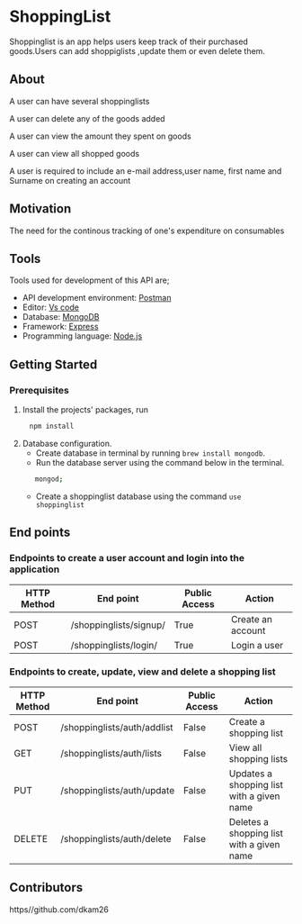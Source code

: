 # ShoppingList
Shoppinglist is an app helps users keep track of their purchased goods.Users can add shoppiglists ,update them or even delete them.

## About
A user can have several shoppinglists

A user can delete any of the goods added

A user can view the amount they spent on goods

A user can view all shopped goods

A user is required to include an e-mail address,user name, first name and Surname on creating an account


## Motivation

The need for the continous tracking of one's expenditure on consumables

## Tools
Tools used for development of this API are;
- API development environment: [Postman](https://www.getpostman.com)
- Editor: [Vs code](https://code.visualstudio.com)
- Database: [MongoDB](https://www.mongodb.com/)
- Framework: [Express](https://expressjs.com/)
- Programming language: [Node.js](https://nodejs.org/en/)



## Getting Started

### Prerequisites
1. Install the projects' packages, run 
```sh
     npm install
```
2. Database configuration.
   - Create database in terminal by running ```brew install mongodb```.
   -  Run the database server using the command below in the terminal.
   ```sh
      mongod;
   ```
   - Create a shoppinglist database using the command ```use shoppinglist```


## End points
### Endpoints to create a user account and login into the application
HTTP Method|End point | Public Access|Action
-----------|----------|--------------|------
POST | /shoppinglists/signup/ | True | Create an account
POST | /shoppinglists/login/ | True | Login a user


### Endpoints to create, update, view and delete a shopping list
HTTP Method|End point | Public Access|Action
-----------|----------|--------------|------
POST | /shoppinglists/auth/addlist | False | Create a shopping list
GET | /shoppinglists/auth/lists | False | View all shopping lists
PUT | /shoppinglists/auth/update | False | Updates a shopping list with a given name
DELETE | /shoppinglists/auth/delete | False | Deletes a shopping list with a given name



## Contributors

https//github.com/dkam26